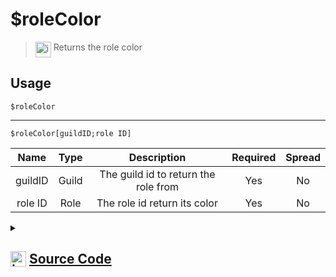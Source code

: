 # $roleColor
> <img align="top" src="https://upload.wikimedia.org/wikipedia/commons/thumb/e/e4/Infobox_info_icon.svg/160px-Infobox_info_icon.svg.png?20150409153300" alt="image" width="25" height="auto"> Returns the role color
## Usage
```
$roleColor
```
---
```
$roleColor[guildID;role ID]
```
| Name | Type | Description | Required | Spread
| :---: | :---: | :---: | :---: | :---: |
guildID | Guild | The guild id to return the role from | Yes | No
role ID | Role | The role id return its color | Yes | No
<details>
<summary>
    
## <img align="top" src="https://cdn4.iconfinder.com/data/icons/iconsimple-logotypes/512/github-512.png" alt="image" width="25" height="auto">  [Source Code](https://github.com/tryforge/ForgeScript-V2/blob/main/src/native/roleColor.ts)
    
</summary>
    
```ts
import { ArgType, NativeFunction, Return } from "../structures"

export default new NativeFunction({
    name: "$roleColor",
    version: "1.0.0",
    description: "Returns the role color",
    brackets: false,
    unwrap: true,
    args: [
        {
            name: "guildID",
            description: "The guild id to return the role from",
            rest: false,
            type: ArgType.Guild,
            required: true,
        },
        {
            name: "role ID",
            description: "The role id return its color",
            rest: false,
            type: ArgType.Role,
            pointer: 0,
            required: true,
        },
    ],
    execute(ctx, [, role]) {
        return this.success((role ?? ctx.role)?.hexColor)
    },
})

```
    
</details>